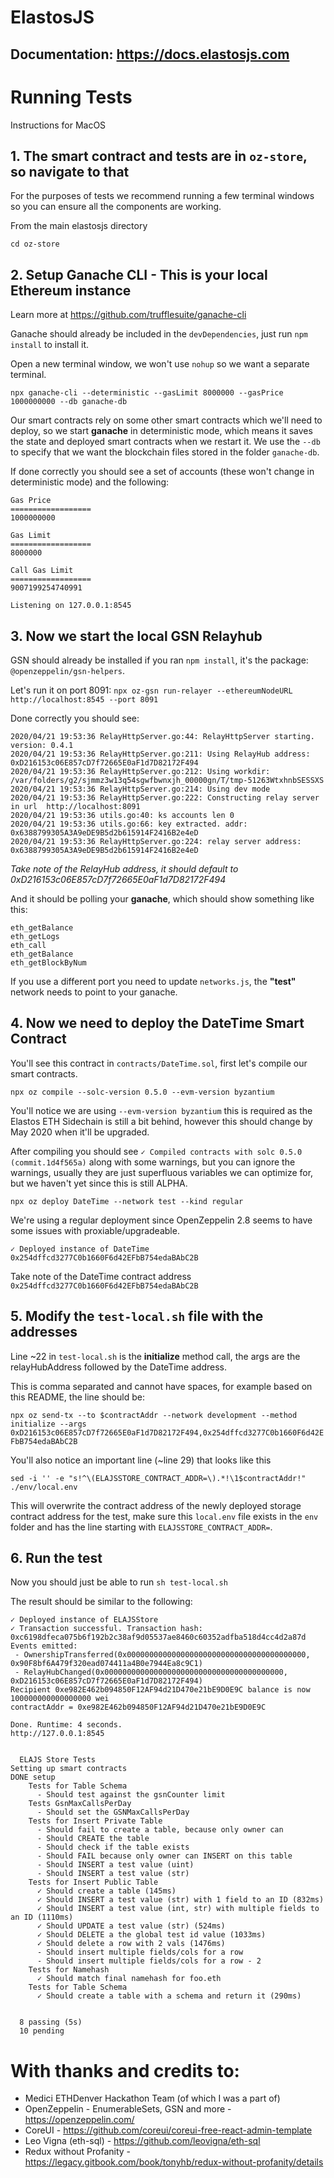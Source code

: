 
# ElastosJS

## Documentation: https://docs.elastosjs.com

# Running Tests

Instructions for MacOS

## 1. The smart contract and tests are in `oz-store`, so navigate to that

For the purposes of tests we recommend running a few terminal windows so you can ensure all the components are working.

From the main elastosjs directory

`cd oz-store`

## 2. Setup Ganache CLI - This is your local Ethereum instance

Learn more at https://github.com/trufflesuite/ganache-cli

Ganache should already be included in the `devDependencies`, just run `npm install` to install it.

Open a new terminal window, we won't use `nohup` so we want a separate terminal.

`npx ganache-cli --deterministic --gasLimit 8000000 --gasPrice 1000000000 --db ganache-db`

Our smart contracts rely on some other smart contracts which we'll need to deploy, so we start **ganache** in
deterministic mode, which means it saves the state and deployed smart contracts when we restart it. We use the `--db`
to specify that we want the blockchain files stored in the folder `ganache-db`.

If done correctly you should see a set of accounts (these won't change in deterministic mode) and the following:

```
Gas Price
==================
1000000000

Gas Limit
==================
8000000

Call Gas Limit
==================
9007199254740991

Listening on 127.0.0.1:8545
```

## 3. Now we start the local GSN Relayhub

GSN should already be installed if you ran `npm install`, it's the package: `@openzeppelin/gsn-helpers`.

Let's run it on port 8091: `npx oz-gsn run-relayer --ethereumNodeURL http://localhost:8545 --port 8091`

Done correctly you should see:

```
2020/04/21 19:53:36 RelayHttpServer.go:44: RelayHttpServer starting. version: 0.4.1
2020/04/21 19:53:36 RelayHttpServer.go:211: Using RelayHub address: 0xD216153c06E857cD7f72665E0aF1d7D82172F494
2020/04/21 19:53:36 RelayHttpServer.go:212: Using workdir: /var/folders/g2/sjmmz3w13q54sgwfbwnxjh_00000gn/T/tmp-51263WtxhnbSESSXS
2020/04/21 19:53:36 RelayHttpServer.go:214: Using dev mode
2020/04/21 19:53:36 RelayHttpServer.go:222: Constructing relay server in url  http://localhost:8091
2020/04/21 19:53:36 utils.go:40: ks accounts len 0
2020/04/21 19:53:36 utils.go:66: key extracted. addr: 0x6388799305A3A9eDE9B5d2b615914F2416B2e4eD
2020/04/21 19:53:36 RelayHttpServer.go:224: relay server address:  0x6388799305A3A9eDE9B5d2b615914F2416B2e4eD
```

*Take note of the RelayHub address, it should default to 0xD216153c06E857cD7f72665E0aF1d7D82172F494*

And it should be polling your **ganache**, which should show something like this:

```
eth_getBalance
eth_getLogs
eth_call
eth_getBalance
eth_getBlockByNum
```

If you use a different port you need to update `networks.js`, the **"test"** network needs to point to your ganache.

## 4. Now we need to deploy the DateTime Smart Contract

You'll see this contract in `contracts/DateTime.sol`, first let's compile our smart contracts.

`npx oz compile --solc-version 0.5.0 --evm-version byzantium`

You'll notice we are using `--evm-version byzantium` this is required as the Elastos ETH Sidechain is still a bit behind,
however this should change by May 2020 when it'll be upgraded.

After compiling you should see `✓ Compiled contracts with solc 0.5.0 (commit.1d4f565a)` along with some warnings, but you
can ignore the warnings, usually they are just superfluous variables we can optimize for, but we haven't yet since this is
still ALPHA.

`npx oz deploy DateTime --network test --kind regular`

We're using a regular deployment since OpenZeppelin 2.8 seems to have some issues with proxiable/upgradeable.

```
✓ Deployed instance of DateTime
0x254dffcd3277C0b1660F6d42EFbB754edaBAbC2B
```

Take note of the  DateTime contract address `0x254dffcd3277C0b1660F6d42EFbB754edaBAbC2B`

## 5. Modify the `test-local.sh` file with the addresses

Line ~22 in `test-local.sh` is the **initialize** method call, the args are the relayHubAddress followed by the DateTime address.

This is comma separated and cannot have spaces, for example based on this README, the line should be:

`npx oz send-tx --to $contractAddr --network development --method initialize --args 0xD216153c06E857cD7f72665E0aF1d7D82172F494,0x254dffcd3277C0b1660F6d42EFbB754edaBAbC2B`

You'll also notice an important line (~line 29) that looks like this

`sed -i '' -e "s!^\(ELAJSSTORE_CONTRACT_ADDR=\).*!\1$contractAddr!" ./env/local.env`

This will overwrite the contract address of the newly deployed storage contract address for the test, make sure this
`local.env` file exists in the `env` folder and has the line starting with `ELAJSSTORE_CONTRACT_ADDR=`.

## 6. Run the test

Now you should just be able to run `sh test-local.sh`

The result should be similar to the following:

```
✓ Deployed instance of ELAJSStore
✓ Transaction successful. Transaction hash: 0xc6198dfeca075b6f192b2c38af9d05537ae8460c60352adfba518d4cc4d2a87d
Events emitted: 
 - OwnershipTransferred(0x0000000000000000000000000000000000000000, 0x90F8bf6A479f320ead074411a4B0e7944Ea8c9C1)
 - RelayHubChanged(0x0000000000000000000000000000000000000000, 0xD216153c06E857cD7f72665E0aF1d7D82172F494)
Recipient 0xe982E462b094850F12AF94d21D470e21bE9D0E9C balance is now 100000000000000000 wei
contractAddr = 0xe982E462b094850F12AF94d21D470e21bE9D0E9C

Done. Runtime: 4 seconds.
http://127.0.0.1:8545


  ELAJS Store Tests
Setting up smart contracts
DONE setup
    Tests for Table Schema
      - Should test against the gsnCounter limit
    Tests GsnMaxCallsPerDay
      - Should set the GSNMaxCallsPerDay
    Tests for Insert Private Table
      - Should fail to create a table, because only owner can
      - Should CREATE the table
      - Should check if the table exists
      - Should FAIL because only owner can INSERT on this table
      - Should INSERT a test value (uint)
      - Should INSERT a test value (str)
    Tests for Insert Public Table
      ✓ Should create a table (145ms)
      ✓ Should INSERT a test value (str) with 1 field to an ID (832ms)
      ✓ Should INSERT a test value (int, str) with multiple fields to an ID (1110ms)
      ✓ Should UPDATE a test value (str) (524ms)
      ✓ Should DELETE a the global test id value (1033ms)
      ✓ Should delete a row with 2 vals (1476ms)
      - Should insert multiple fields/cols for a row
      - Should insert multiple fields/cols for a row - 2
    Tests for Namehash
      ✓ Should match final namehash for foo.eth
    Tests for Table Schema
      ✓ Should create a table with a schema and return it (290ms)


  8 passing (5s)
  10 pending
```

# With thanks and credits to:

- Medici ETHDenver Hackathon Team (of which I was a part of)
- OpenZeppelin - EnumerableSets, GSN and more - https://openzeppelin.com/
- CoreUI - https://github.com/coreui/coreui-free-react-admin-template
- Leo Vigna (eth-sql) - https://github.com/leovigna/eth-sql
- Redux without Profanity - https://legacy.gitbook.com/book/tonyhb/redux-without-profanity/details
